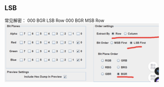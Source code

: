 ## LSB

常见解密：
000 BGR LSB Row
000 BGR MSB Row
![](../../../attachments/Pasted%20image%2020230709000756.png)